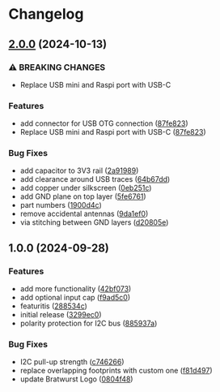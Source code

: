 # Changelog

## [2.0.0](https://github.com/Qeteshpony/BratwurstPower/compare/v1.0.0...v2.0.0) (2024-10-13)


### ⚠ BREAKING CHANGES

* Replace USB mini and Raspi port with USB-C

### Features

* add connector for USB OTG connection ([87fe823](https://github.com/Qeteshpony/BratwurstPower/commit/87fe823e94b833d1a0f5c317ec925b5917b6bf1c))
* Replace USB mini and Raspi port with USB-C ([87fe823](https://github.com/Qeteshpony/BratwurstPower/commit/87fe823e94b833d1a0f5c317ec925b5917b6bf1c))


### Bug Fixes

* add capacitor to 3V3 rail ([2a91989](https://github.com/Qeteshpony/BratwurstPower/commit/2a91989fa952c24f299fbd1cccfdc1305d00f5c8))
* add clearance around USB traces ([64b67dd](https://github.com/Qeteshpony/BratwurstPower/commit/64b67ddab612e38d8eadc1a45ddca2e44e5cca85))
* add copper under silkscreen ([0eb251c](https://github.com/Qeteshpony/BratwurstPower/commit/0eb251c24585daa32aa4f257d0572fac3db576bc))
* add GND plane on top layer ([5fe6761](https://github.com/Qeteshpony/BratwurstPower/commit/5fe676162f0ecc641008cbd7f207ba13c2c5c243))
* part numbers ([1900d4c](https://github.com/Qeteshpony/BratwurstPower/commit/1900d4c72c88179a9a271730e865d1acf6648d65))
* remove accidental antennas ([9da1ef0](https://github.com/Qeteshpony/BratwurstPower/commit/9da1ef002d8e76d86329d41a801374e329e6e917))
* via stitching between GND layers ([d20805e](https://github.com/Qeteshpony/BratwurstPower/commit/d20805ef16ecb8689d480c174ccf6b0245784b35))

## 1.0.0 (2024-09-28)


### Features

* add more functionality ([42bf073](https://github.com/Qeteshpony/BratwurstPower/commit/42bf073b20a51192894266ed7dfc9010e4ff245c))
* add optional input cap ([f9ad5c0](https://github.com/Qeteshpony/BratwurstPower/commit/f9ad5c03f8debc085c511e0277daebb1d7ae47f8))
* featuritis ([288534c](https://github.com/Qeteshpony/BratwurstPower/commit/288534c0020067c35910bc5ae02d2f1ec86f82bd))
* initial release ([3299ec0](https://github.com/Qeteshpony/BratwurstPower/commit/3299ec04ed7b1eef2d23c607cb947eac6ff95e5c))
* polarity protection for I2C bus ([885937a](https://github.com/Qeteshpony/BratwurstPower/commit/885937a8c72dc8286b168822046114b54a5149ed))


### Bug Fixes

* I2C pull-up strength ([c746266](https://github.com/Qeteshpony/BratwurstPower/commit/c746266ec7d45d97dd51fba9e075a3c7b3abfd47))
* replace overlapping footprints with custom one ([f81d497](https://github.com/Qeteshpony/BratwurstPower/commit/f81d49716fe83ee318ac00b530015c5b3a7d0b12))
* update Bratwurst Logo ([0804f48](https://github.com/Qeteshpony/BratwurstPower/commit/0804f482d519870464805ea4f0b06169f02ff373))
